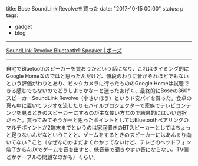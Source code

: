 title: Bose SoundLink Revolveを買った
date: "2017-10-15 00:00"
status: p
tags:
- gadget
- blog
---

[SoundLink Revolve Bluetooth® Speaker \| ボーズ](https://www.bose.co.jp/ja_jp/products/speakers/portable_speakers/soundlink_revolve.html?mc=26_PS_WS_BO_00_GO_&gclid=EAIaIQobChMIlL3xg6GX1wIVUh5oCh1pfw-LEAAYASAAEgL-2_D_BwE&gclsrc=aw.ds)

---

自宅でBluetoothスピーカーを買おうかという話になり、これはタイミング的にGoogle Homeなのではと思ったんだけど、値段のわりに音がそれほどでもないという評価がわりとあり、ビックカメラに行ったもののGoogle Homeは試聴できる感じでもないのでどうしよっかなーと迷ったあげく、最終的にBoseの360°スピーカーSoundLink Revolve（小さいほう）というド安パイを買った。食卓の真ん中に置いてラジオを流したりモバイルプロジェクターで家族でテレビコンテンツを見るときのスピーカーにするのが主な使い方なので結果的にはいい選択だった。買ってみてそうかーと思ったポイントとしてはBluetoothペアリングのマルチポイントが2端末までというのは家庭置きのBTスピーカーとしてはちょっと足りないんだなということと、ゲームをするときのスピーカーにはあんまり向いてない？こと（なぜなのかまだよくわかってないけど、テレビのヘッドフォン端子からAUXでゲームを音を出すと、低音量で聞きやすい音にならない。TV側とかケーブルの問題なのかも）くらい。
